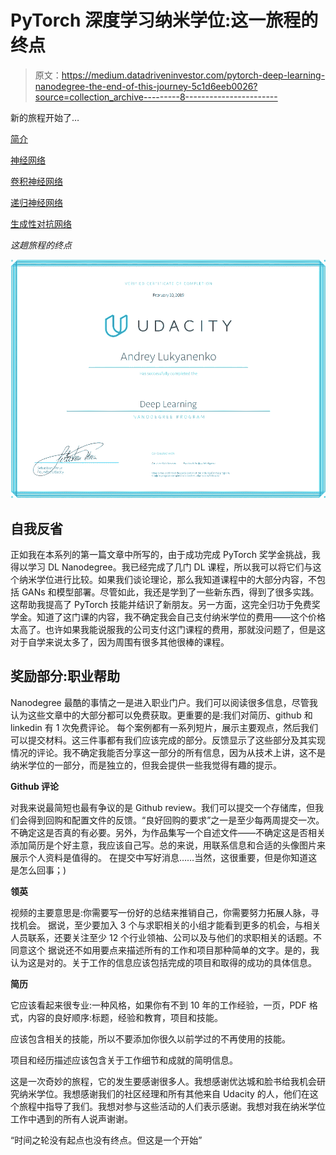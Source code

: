 # PyTorch 深度学习纳米学位:这一旅程的终点

> 原文：<https://medium.datadriveninvestor.com/pytorch-deep-learning-nanodegree-the-end-of-this-journey-5c1d6eeb0026?source=collection_archive---------8----------------------->

新的旅程开始了…

[简介](https://medium.com/@artgor/pytorch-deep-learning-nanodegree-introduction-161817c22384?source=post_page---------------------------)

[神经网络](https://medium.com/@artgor/pytorch-deep-learning-nanodegree-neural-nerworks-cf44a852be59?source=post_page---------------------------)

[卷积神经网络](https://medium.com/datadriveninvestor/pytorch-deep-learning-nano-degree-convolutional-neural-networks-b92ee1969bb7)

[递归神经网络](https://medium.com/@artgor/pytorch-deep-learning-nanodegree-recurrent-neural-networks-894fce63469b)

[生成性对抗网络](https://medium.com/@artgor/pytorch-deep-learning-nanodegree-generative-adversarial-networks-bc37e2b50a81)

*这趟旅程的终点*

![](img/325d55288e486cb60c3f6668b1e20285.png)

## 自我反省

正如我在本系列的第一篇文章中所写的，由于成功完成 PyTorch 奖学金挑战，我得以学习 DL Nanodegree。我已经完成了几门 DL 课程，所以我可以将它们与这个纳米学位进行比较。如果我们谈论理论，那么我知道课程中的大部分内容，不包括 GANs 和模型部署。尽管如此，我还是学到了一些新东西，得到了很多实践。这帮助我提高了 PyTorch 技能并结识了新朋友。另一方面，这完全归功于免费奖学金。知道了这门课的内容，我不确定我会自己支付纳米学位的费用——这个价格太高了。也许如果我能说服我的公司支付这门课程的费用，那就没问题了，但是这对于自学来说太多了，因为周围有很多其他很棒的课程。

## 奖励部分:职业帮助

Nanodegree 最酷的事情之一是进入职业门户。我们可以阅读很多信息，尽管我认为这些文章中的大部分都可以免费获取。更重要的是:我们对简历、github 和 linkedin 有 1 次免费评论。
每个案例都有一系列短片，展示主要观点，然后我们可以提交材料。这三件事都有我们应该完成的部分。反馈显示了这些部分及其实现情况的评论。我不确定我能否分享这一部分的所有信息，因为从技术上讲，这不是纳米学位的一部分，而是独立的，但我会提供一些我觉得有趣的提示。

**Github 评论**

对我来说最简短也最有争议的是 Github review。我们可以提交一个存储库，但我们会得到回购和配置文件的反馈。“良好回购的要求”之一是至少每两周提交一次。不确定这是否真的有必要。另外，为作品集写一个自述文件——不确定这是否相关
添加简历是个好主意，我应该自己写。总的来说，用联系信息和合适的头像图片来展示个人资料是值得的。
在提交中写好消息……当然，这很重要，但是你知道这是怎么回事；)

**领英**

视频的主要意思是:你需要写一份好的总结来推销自己，你需要努力拓展人脉，寻找机会。
据说，至少要加入 3 个与求职相关的小组才能看到更多的机会，与相关人员联系，还要关注至少 12 个行业领袖、公司以及与他们的求职相关的话题。不同意这个
据说还不如用要点来描述所有的工作和项目那种简单的文字。是的，我认为这是对的。关于工作的信息应该包括完成的项目和取得的成功的具体信息。

**简历**

它应该看起来很专业:一种风格，如果你有不到 10 年的工作经验，一页，PDF 格式，内容的良好顺序:标题，经验和教育，项目和技能。

应该包含相关的技能，所以不要添加你很久以前学过的不再使用的技能。

项目和经历描述应该包含关于工作细节和成就的简明信息。

这是一次奇妙的旅程，它的发生要感谢很多人。我想感谢优达城和脸书给我机会研究纳米学位。我想感谢我们的社区经理和所有其他来自 Udacity 的人，他们在这个旅程中指导了我们。我想对参与这些活动的人们表示感谢。我想对我在纳米学位工作中遇到的所有人说声谢谢。

“时间之轮没有起点也没有终点。但这是一个开始”